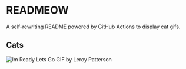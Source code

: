 # READMEOW

A self-rewriting README powered by GitHub Actions to display cat gifs.

## Cats

![Im Ready Lets Go GIF by Leroy Patterson](https://media0.giphy.com/media/CjmvTCZf2U3p09Cn0h/200.gif?cid=9acd02dau1g2zl5lotute6wulq799646iu7ugemn5q13k4fs&ep=v1_gifs_search&rid=200.gif&ct=g)
